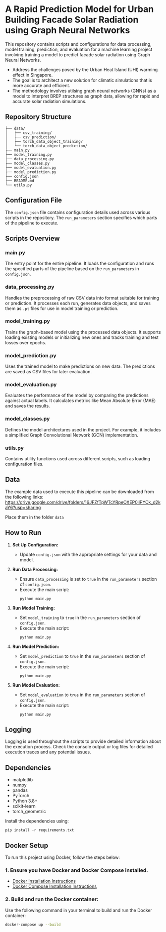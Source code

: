 # A Rapid Prediction Model for Urban Building Facade Solar Radiation using Graph Neural Networks

This repository contains scripts and configurations for data processing, model training, prediction, and evaluation for a machine learning project involving training a model to predict facade solar radiation using Graph Neural Networks.


- Address the challenges posed by the Urban Heat Island (UHI) warming effect in Singapore.
- The goal is to architect a new solution for climatic simulations that is more accurate and efficient.
- The methodology involves utilsing graph neural networks (GNNs) as a model to interpret BREP structures as graph data, allowing for rapid and accurate solar radiation simulations.

## Repository Structure
```
├── data/
│   ├── csv_training/
│   ├── csv_prediction/
│   ├── torch_data_object_training/
│   └── torch_data_object_prediction/
├── main.py
├── model_training.py
├── data_processing.py
├── model_classes.py
├── model_evaluation.py
├── model_prediction.py
├── config.json
├── README.md
└── utils.py
```


## Configuration File

The `config.json` file contains configuration details used across various scripts in the repository. The `run_parameters` section specifies which parts of the pipeline to execute.

## Scripts Overview

### main.py

The entry point for the entire pipeline. It loads the configuration and runs the specified parts of the pipeline based on the `run_parameters` in `config.json`.

### data_processing.py

Handles the preprocessing of raw CSV data into format suitable for training or prediction. It processes each run, generates data objects, and saves them as `.pt` files for use in model training or prediction.

### model_training.py

Trains the graph-based model using the processed data objects. It supports loading existing models or initializing new ones and tracks training and test losses over epochs.

### model_prediction.py

Uses the trained model to make predictions on new data. The predictions are saved as CSV files for later evaluation.

### model_evaluation.py

Evaluates the performance of the model by comparing the predictions against actual labels. It calculates metrics like Mean Absolute Error (MAE) and saves the results.

### model_classes.py

Defines the model architectures used in the project. For example, it includes a simplified Graph Convolutional Network (GCN) implementation.

### utils.py

Contains utility functions used across different scripts, such as loading configuration files.

## Data
The example data used to execute this pipeline can be downloaded from the following links:
https://drive.google.com/drive/folders/16JFZfTpWTcYRpeOXEP0ilPYCk_d2kaY6?usp=sharing

Place them in the folder `data`

## How to Run

1. **Set Up Configuration:**
   - Update `config.json` with the appropriate settings for your data and model.

2. **Run Data Processing:**
   - Ensure `data_processing` is set to `true` in the `run_parameters` section of `config.json`.
   - Execute the main script:
     ```
     python main.py
     ```

3. **Run Model Training:**
   - Set `model_training` to `true` in the `run_parameters` section of `config.json`.
   - Execute the main script:
     ```
     python main.py
     ```

4. **Run Model Prediction:**
   - Set `model_prediction` to `true` in the `run_parameters` section of `config.json`.
   - Execute the main script:
     ```
     python main.py
     ```

5. **Run Model Evaluation:**
   - Set `model_evaluation` to `true` in the `run_parameters` section of `config.json`.
   - Execute the main script:
     ```
     python main.py
     ```

## Logging

Logging is used throughout the scripts to provide detailed information about the execution process. Check the console output or log files for detailed execution traces and any potential issues.

## Dependencies

- matplotlib
- numpy
- pandas
- PyTorch
- Python 3.8+
- scikit-learn
- torch_geometric

Install the dependencies using:
```
pip install -r requirements.txt
```


## Docker Setup

To run this project using Docker, follow the steps below:

### 1. Ensure you have Docker and Docker Compose installed.

- [Docker Installation Instructions](https://docs.docker.com/get-docker/)
- [Docker Compose Installation Instructions](https://docs.docker.com/compose/install/)

### 2. Build and run the Docker container:

Use the following command in your terminal to build and run the Docker container:

```sh
docker-compose up --build
```